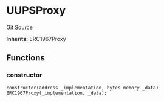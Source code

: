 # UUPSProxy

[Git Source](https://github.com/isle-labs/isle-contract/blob/69690fa7f99cb787956fc4bb0d751a45fe8f3519/contracts/libraries/upgradability/UUPSProxy.sol)

**Inherits:** ERC1967Proxy

## Functions

### constructor

```solidity
constructor(address _implementation, bytes memory _data) ERC1967Proxy(_implementation, _data);
```
